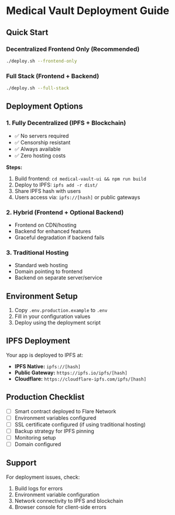 # Medical Vault Deployment Guide

## Quick Start

### Decentralized Frontend Only (Recommended)
```bash
./deploy.sh --frontend-only
```

### Full Stack (Frontend + Backend)
```bash
./deploy.sh --full-stack
```

## Deployment Options

### 1. Fully Decentralized (IPFS + Blockchain)
- ✅ No servers required
- ✅ Censorship resistant
- ✅ Always available
- ✅ Zero hosting costs

**Steps:**
1. Build frontend: `cd medical-vault-ui && npm run build`
2. Deploy to IPFS: `ipfs add -r dist/`
3. Share IPFS hash with users
4. Users access via: `ipfs://[hash]` or public gateways

### 2. Hybrid (Frontend + Optional Backend)
- Frontend on CDN/hosting
- Backend for enhanced features
- Graceful degradation if backend fails

### 3. Traditional Hosting
- Standard web hosting
- Domain pointing to frontend
- Backend on separate server/service

## Environment Setup

1. Copy `.env.production.example` to `.env`
2. Fill in your configuration values
3. Deploy using the deployment script

## IPFS Deployment

Your app is deployed to IPFS at:
- **IPFS Native:** `ipfs://[hash]`
- **Public Gateway:** `https://ipfs.io/ipfs/[hash]`
- **Cloudflare:** `https://cloudflare-ipfs.com/ipfs/[hash]`

## Production Checklist

- [ ] Smart contract deployed to Flare Network
- [ ] Environment variables configured
- [ ] SSL certificate configured (if using traditional hosting)
- [ ] Backup strategy for IPFS pinning
- [ ] Monitoring setup
- [ ] Domain configured

## Support

For deployment issues, check:
1. Build logs for errors
2. Environment variable configuration
3. Network connectivity to IPFS and blockchain
4. Browser console for client-side errors
